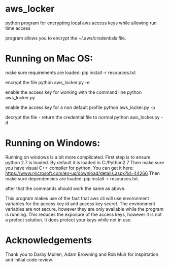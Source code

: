 # aws_locker
python program for encrypting local aws access keys while allowing run time access

program allows you to encrypt the ~/.aws/credentials file.

Running on Mac OS:
==================
make sure requirements are loaded:
    pip install -r resources.txt

encrypt the file
    python aws_locker.py -e

enable the access key for working with the command line
    python aws_locker.py 

enable the access key for a non default profile
    python aws_locker.py -p <profile name>

decrypt the file - return the credential file to normal
    python aws_locker.py -d

Running on Windows:
===================
Running on windows is a bit more complicated.
  First step is to ensure python 2.7 is loaded.  By default it is loaded in C:/Python2.7
  Then make sure you have visual C++ compiler for python.  You can get it here: https://www.microsoft.com/en-us/download/details.aspx?id=44266
  Then make sure dependencies are loaded: pip install -r resources.txt.

  after that the commands should work the same as above.


This program makes use of the fact that aws cli will use environment variables for the access key id and access key secret.  The environment variables are not secure, however they are only available while the program is running.  This reduces the exposure of the access keys, however it is not a prefect solution.  It does protect your keys while not in use.  

Acknowledgements
================
Thank you to Darby Mullen, Adam Browning and Rob Muir for inspirtation and initial code review.
